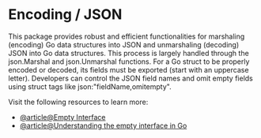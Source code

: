 # Encoding / JSON

This package provides robust and efficient functionalities for marshaling (encoding) Go data structures into JSON and unmarshaling (decoding) JSON into Go data structures. This process is largely handled through the json.Marshal and json.Unmarshal functions. For a Go struct to be properly encoded or decoded, its fields must be exported (start with an uppercase letter). Developers can control the JSON field names and omit empty fields using struct tags like json:"fieldName,omitempty".

Visit the following resources to learn more:

- [@article@Empty Interface](https://go.dev/tour/methods/14)
- [@article@Understanding the empty interface in Go](https://dev.to/flrnd/understanding-the-empty-interface-in-go-4652)